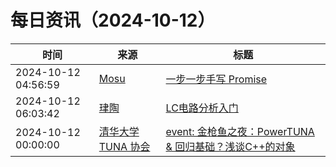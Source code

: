 ﻿# 每日资讯（2024-10-12）

|时间|来源|标题|
|---|---|---|
|2024-10-12 04:56:59|[Mosu](https://www.mosuzi.com/atom.xml)|[一步一步手写 Promise](https://mosuzi.com/docs/tech/implement-promise-step-by-step/)|
|2024-10-12 06:03:42|[珒陶](https://blog.chenjt.com/feed.xml)|[LC电路分析入门](https://blog.chenjt.com/archives/lc-dian-lu-fen-xi-ru-men)|
|2024-10-12 00:00:00|[清华大学 TUNA 协会](https://tuna.moe/feed.xml)|[event: 金枪鱼之夜：PowerTUNA & 回归基础？浅谈C++的对象](https://tuna.moe/event/2024/cpp-object/)|
